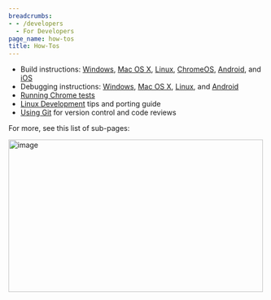 ```yaml
---
breadcrumbs:
- - /developers
  - For Developers
page_name: how-tos
title: How-Tos
---
```


*   Build instructions:
            [Windows](https://chromium.googlesource.com/chromium/src/+/master/docs/windows_build_instructions.md),
            [Mac OS
            X](https://chromium.googlesource.com/chromium/src/+/master/docs/mac_build_instructions.md),
            [Linux](https://chromium.googlesource.com/chromium/src/+/master/docs/linux_build_instructions.md),
            [ChromeOS](http://www.chromium.org/developers/how-tos/build-instructions-chromeos),
            [Android](https://chromium.googlesource.com/chromium/src/+/master/docs/android_build_instructions.md),
            and
            [iOS](https://chromium.googlesource.com/chromium/src/+/master/docs/ios/build_instructions.md)
*   Debugging instructions:
            [Windows](/developers/how-tos/debugging-on-windows), [Mac OS
            X](https://chromium.googlesource.com/chromium/src/+/master/docs/mac/debugging.md),
            [Linux](https://chromium.googlesource.com/chromium/src/+/master/docs/linux/debugging.md),
            and
            [Android](https://chromium.googlesource.com/chromium/src/+/master/docs/android_debugging_instructions.md)
*   [Running Chrome
            tests](http://code.google.com/p/chromium/wiki/RunningChromeUITests)
*   [Linux
            Development](http://code.google.com/p/chromium/wiki/LinuxDevelopment)
            tips and porting guide
*   [Using Git](http://code.google.com/p/chromium/wiki/UsingGit) for
            version control and code reviews

For more, see this list of sub-pages:

<img alt="image" src="http://www.google.com/chart" height=300 width=500>